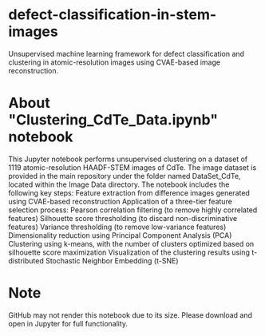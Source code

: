 # defect-classification-in-stem-images
Unsupervised machine learning framework for defect classification and clustering in atomic-resolution images using CVAE-based image reconstruction.

# About "Clustering_CdTe_Data.ipynb" notebook
This Jupyter notebook performs unsupervised clustering on a dataset of 1119 atomic-resolution HAADF-STEM images of CdTe. The image dataset is provided in the main repository under the folder named DataSet_CdTe, located within the Image Data directory.
The notebook includes the following key steps:
Feature extraction from difference images generated using CVAE-based reconstruction
Application of a three-tier feature selection process:
Pearson correlation filtering (to remove highly correlated features)
Silhouette score thresholding (to discard non-discriminative features)
Variance thresholding (to remove low-variance features)
Dimensionality reduction using Principal Component Analysis (PCA)
Clustering using k-means, with the number of clusters optimized based on silhouette score maximization
Visualization of the clustering results using t-distributed Stochastic Neighbor Embedding (t-SNE)
# Note
GitHub may not render this notebook due to its size. Please download and open in Jupyter for full functionality.
